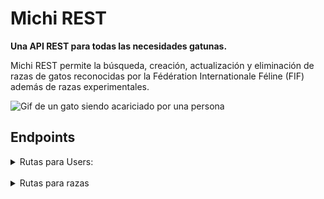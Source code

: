 # Michi REST
**Una API REST para todas las necesidades gatunas.**

Michi REST permite la búsqueda, creación, actualización y eliminación de razas de gatos reconocidas por la Fédération Internationale Féline (FIF) además de razas experimentales.

![Gif de un gato siendo acariciado por una persona](https://i.giphy.com/media/v1.Y2lkPTc5MGI3NjExYXNqdmt5enF1aWZvYzZ2bm54d3o4am0wamcwZ3lqaHhjbDd6endnZiZlcD12MV9pbnRlcm5hbF9naWZfYnlfaWQmY3Q9Zw/TA6Fq1irTioFO/giphy.gif)

## Endpoints

<details>
    <summary> Rutas para Users: </summary>

    <br>

**GET**
- Traer todos los usuarios registrados

```
    http://127.0.0.1:3000/api/users
```
<br>

-   Traer un usuario por su nombre

```
    http://127.0.0.1:3000/api/users/name/:name
```
<br>

-   Traer un usuario por su ID

```
    http://127.0.0.1:3000/api/users/:id
```

<br>

**POST**
-   Crear un usuario

```
    http://127.0.0.1:3000/api/users/
```

<br>

-   Iniciar Sesión

```
    http://127.0.0.1:3000/api/users/login
```

<br>

**PUT**
-   Actualizar un usuario

```
    http://127.0.0.1:3000/api/users/:id
```

<br>

**DELETE**
-   Eliminar un usuario

```
    http://127.0.0.1:3000/api/users/:id
```

</details>

<br>

<details>
    <summary> Rutas para razas </summary>

<br>

**GET**
- Traer todas las razas

```
    http://127.0.0.1:3000/api/(recognized/experimental)
```
<br>

-   Traer una raza por su nombre
```
    http://127.0.0.1:3000/api/(recognized/experimental)/name/:name
```
<br>

-   Traer una raza por su ID
```
    http://127.0.0.1:3000/api/(recognized/experimental)/:id
```

<br>

-   Traer todas las razas por su color
```
    http://127.0.0.1:3000/api/(recognized/experimental)/color/:color
```
<br>

-   Traer todas las razas por el largo del pelo
```
    http://127.0.0.1:3000/api/(recognized/experimental)/length/:length
```

**POST**
-   Crear una raza

```
    http://127.0.0.1:3000/api/(recognized/experimental)/
```
<br>

**PUT**
-   Actualizar una raza

```
    http://127.0.0.1:3000/api/(recognized/experimental)/:id
```
<br>

**DELETE**
-   Eliminar una raza

```
    http://127.0.0.1:3000/api/(recognized/experimental)/:id
```
</details>
